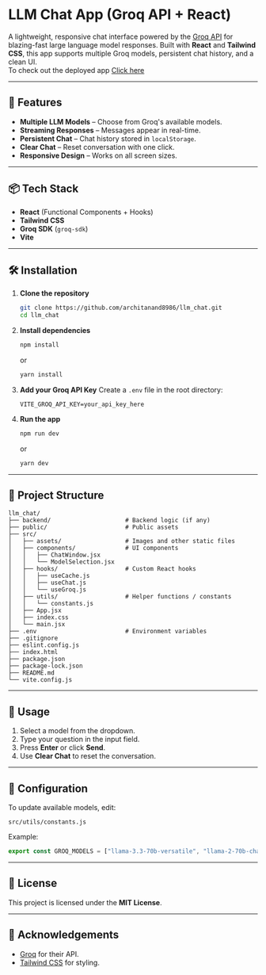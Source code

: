 # LLM Chat App (Groq API + React)

A lightweight, responsive chat interface powered by the [Groq API](https://groq.com/) for blazing-fast large language model responses.
Built with **React** and **Tailwind CSS**, this app supports multiple Groq models, persistent chat history, and a clean UI.
<br>
To check out the deployed app <a href = "https://llm-chat-mu.vercel.app/">Click here</a>

---

## 🚀 Features

- **Multiple LLM Models** – Choose from Groq's available models.
- **Streaming Responses** – Messages appear in real-time.
- **Persistent Chat** – Chat history stored in `localStorage`.
- **Clear Chat** – Reset conversation with one click.
- **Responsive Design** – Works on all screen sizes.

---

## 📦 Tech Stack

- **React** (Functional Components + Hooks)
- **Tailwind CSS**
- **Groq SDK** (`groq-sdk`)
- **Vite**

---

## 🛠 Installation

1. **Clone the repository**

   ```bash
   git clone https://github.com/architanand8986/llm_chat.git
   cd llm_chat
   ```

2. **Install dependencies**

   ```bash
   npm install
   ```

   or

   ```bash
   yarn install
   ```

3. **Add your Groq API Key**
   Create a `.env` file in the root directory:

   ```env
   VITE_GROQ_API_KEY=your_api_key_here
   ```

4. **Run the app**

   ```bash
   npm run dev
   ```

   or

   ```bash
   yarn dev
   ```

---

## 📂 Project Structure

```
llm_chat/
├── backend/                     # Backend logic (if any)
├── public/                      # Public assets
├── src/
│   ├── assets/                  # Images and other static files
│   ├── components/              # UI components
│   │   ├── ChatWindow.jsx
│   │   └── ModelSelection.jsx
│   ├── hooks/                   # Custom React hooks
│   │   ├── useCache.js
│   │   ├── useChat.js
│   │   └── useGroq.js
│   ├── utils/                   # Helper functions / constants
│   │   └── constants.js
│   ├── App.jsx
│   ├── index.css
│   └── main.jsx
├── .env                         # Environment variables
├── .gitignore
├── eslint.config.js
├── index.html
├── package.json
├── package-lock.json
├── README.md
└── vite.config.js
```

---

## 🧠 Usage

1. Select a model from the dropdown.
2. Type your question in the input field.
3. Press **Enter** or click **Send**.
4. Use **Clear Chat** to reset the conversation.

---

## 🔧 Configuration

To update available models, edit:

```
src/utils/constants.js
```

Example:

```javascript
export const GROQ_MODELS = ["llama-3.3-70b-versatile", "llama-2-70b-chat"];
```

---

## 📜 License

This project is licensed under the **MIT License**.

---

## 🙌 Acknowledgements

- [Groq](https://groq.com/) for their API.
- [Tailwind CSS](https://tailwindcss.com/) for styling.
